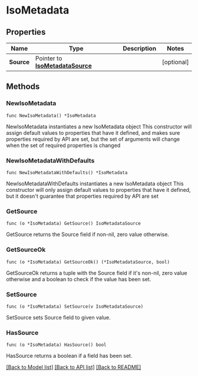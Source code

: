 # IsoMetadata

## Properties

Name | Type | Description | Notes
------------ | ------------- | ------------- | -------------
**Source** | Pointer to [**IsoMetadataSource**](IsoMetadataSource.md) |  | [optional] 

## Methods

### NewIsoMetadata

`func NewIsoMetadata() *IsoMetadata`

NewIsoMetadata instantiates a new IsoMetadata object
This constructor will assign default values to properties that have it defined,
and makes sure properties required by API are set, but the set of arguments
will change when the set of required properties is changed

### NewIsoMetadataWithDefaults

`func NewIsoMetadataWithDefaults() *IsoMetadata`

NewIsoMetadataWithDefaults instantiates a new IsoMetadata object
This constructor will only assign default values to properties that have it defined,
but it doesn't guarantee that properties required by API are set

### GetSource

`func (o *IsoMetadata) GetSource() IsoMetadataSource`

GetSource returns the Source field if non-nil, zero value otherwise.

### GetSourceOk

`func (o *IsoMetadata) GetSourceOk() (*IsoMetadataSource, bool)`

GetSourceOk returns a tuple with the Source field if it's non-nil, zero value otherwise
and a boolean to check if the value has been set.

### SetSource

`func (o *IsoMetadata) SetSource(v IsoMetadataSource)`

SetSource sets Source field to given value.

### HasSource

`func (o *IsoMetadata) HasSource() bool`

HasSource returns a boolean if a field has been set.


[[Back to Model list]](../README.md#documentation-for-models) [[Back to API list]](../README.md#documentation-for-api-endpoints) [[Back to README]](../README.md)


